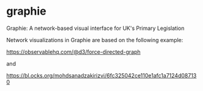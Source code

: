 # graphie
Graphie: A network-based visual interface for UK's Primary Legislation

Network visualizations in Graphie are based on the following example: 

https://observablehq.com/@d3/force-directed-graph

and 

https://bl.ocks.org/mohdsanadzakirizvi/6fc325042ce110e1afc1a7124d087130
